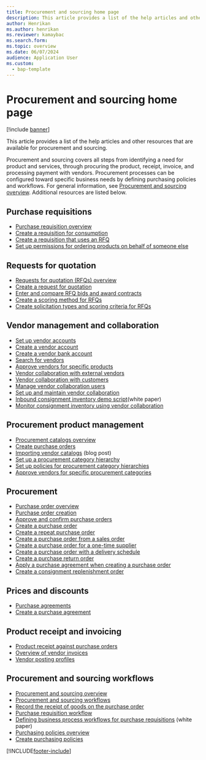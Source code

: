 ```yaml
---
title: Procurement and sourcing home page
description: This article provides a list of the help articles and other resources that are available for Procurement and sourcing.
author: Henrikan
ms.author: henrikan
ms.reviewer: kamaybac
ms.search.form:
ms.topic: overview
ms.date: 06/07/2024
audience: Application User
ms.custom: 
  - bap-template
---
```


# Procurement and sourcing home page

[!include [banner](../includes/banner.md)]

This article provides a list of the help articles and other resources that are available for procurement and sourcing.

Procurement and sourcing covers all steps from identifying a need for product and services, through procuring the product, receipt, invoice, and processing payment with vendors. Procurement processes can be configured toward specific business needs by defining purchasing policies and workflows. For general information, see [Procurement and sourcing overview](procurement-sourcing-overview.md). Additional resources are listed below.

## Purchase requisitions

- [Purchase requisition overview](purchase-requisitions-overview.md)
- [Create a requisition for consumption](tasks/create-requisition-consumption.md)
- [Create a requisition that uses an RFQ](tasks/create-requisition-uses-rfq.md)
- [Set up permissions for ordering products on behalf of someone else](tasks/set-up-permissions-ordering-products.md)

## Requests for quotation

- [Requests for quotation (RFQs) overview](request-quotations.md)
- [Create a request for quotation](tasks/create-request-quotation.md)
- [Enter and compare RFQ bids and award contracts](tasks/enter-compare-rfq-bids-award-contracts.md)
- [Create a scoring method for RFQs](tasks/create-scoring-method-rfqs.md)
- [Create solicitation types and scoring criteria for RFQs](tasks/create-solicitation-types-scoring-criteria-rfqs.md)

## Vendor management and collaboration

- [Set up vendor accounts](set-up-vendor-accounts.md)
- [Create a vendor account](tasks/create-vendor-account.md)
- [Create a vendor bank account](tasks/create-vendor-bank-account.md)
- [Search for vendors](tasks/search-vendors.md)
- [Approve vendors for specific products](tasks/approve-vendors-specific-products.md)
- [Vendor collaboration with external vendors](vendor-collaboration-work-external-vendors.md)
- [Vendor collaboration with customers](vendor-collaboration-work-customers-dynamics-365-operations.md)
- [Manage vendor collaboration users](manage-vendor-collaboration-users.md)
- [Set up and maintain vendor collaboration](set-up-maintain-vendor-collaboration.md)
- [Inbound consignment inventory demo script](https://www.microsoft.com/download/details.aspx?id=101945)(white paper)
- [Monitor consignment inventory using vendor collaboration](../inventory/tasks/monitor-consignment-inventory-vendor-collaboration.md)

## Procurement product management

- [Procurement catalogs overview](procurement-catalogs.md)
- [Create purchase orders](tasks/create-procurement-catalog.md)
- [Importing vendor catalogs](https://blogs.msdn.microsoft.com/dynamicsaxscm/2016/05/25/vendor-catalogs-in-dynamics-ax/) (blog post)
- [Set up a procurement category hierarchy](tasks/set-up-procurement-category-hierarchy.md)
- [Set up policies for procurement category hierarchies](tasks/set-up-policies-procurement-category-hierarchies.md)
- [Approve vendors for specific procurement categories](tasks/approve-vendors-specific-procurement-categories.md)

## Procurement

- [Purchase order overview](purchase-order-overview.md)
- [Purchase order creation](purchase-order-creation.md)
- [Approve and confirm purchase orders](purchase-order-approval-confirmation.md)
- [Create a purchase order](tasks/create-purchase-order.md)
- [Create a repeat purchase order](tasks/create-repeat-purchase-order.md)
- [Create a purchase order from a sales order](../sales-marketing/tasks/create-purchase-order-sales-order.md)
- [Create a purchase order for a one-time supplier](tasks/create-purchase-order-one-time-supplier.md)
- [Create a purchase order with a delivery schedule](tasks/create-purchase-order-delivery-schedule.md)
- [Create a purchase return order](tasks/create-purchase-return-order.md)
- [Apply a purchase agreement when creating a purchase order](tasks/create-purchase-release-order-purchase-agreement.md)
- [Create a consignment replenishment order](../inventory/tasks/create-consignment-replenishment-order.md)

## Prices and discounts

- [Purchase agreements](purchase-agreements.md)
- [Create a purchase agreement](tasks/create-purchase-agreement.md)

## Product receipt and invoicing

- [Product receipt against purchase orders](product-receipt-against-purchase-orders.md)
- [Overview of vendor invoices](../../finance/accounts-payable/vendor-invoices-overview.md)
- [Vendor posting profiles](../../finance/accounts-payable/vendor-posting-profiles.md)

## Procurement and sourcing workflows

- [Procurement and sourcing overview](procurement-sourcing-overview.md)
- [Procurement and sourcing workflows](procurement-sourcing-workflows.md)
- [Record the receipt of goods on the purchase order](tasks/record-receipt-goods-purchase-order.md)
- [Purchase requisition workflow](purchase-requisitions-workflow.md)
- [Defining business process workflows for purchase requisitions](https://www.microsoft.com/download/details.aspx?id=101821) (white paper)
- [Purchasing policies overview](purchase-policies.md)
- [Create purchasing policies](tasks/create-purchasing-policies.md)

[!INCLUDE[footer-include](../../includes/footer-banner.md)]
